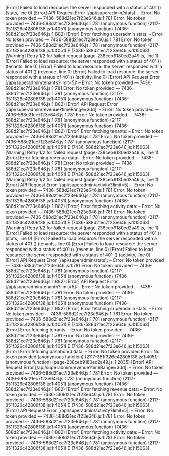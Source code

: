 [Error] Failed to load resource: the server responded with a status of 401 () (stats, line 0)
[Error] API Request Error [/api/superadmin/stats]: – Error: No token provided — 7436-588d21ec7f23e646.js:1:781
Error: No token provided — 7436-588d21ec7f23e646.js:1:781
	(anonymous function) (2117-351f326c42806f38.js:1:4051)
	(anonymous function) (7436-588d21ec7f23e646.js:1:882)
[Error] Error fetching superadmin stats: – Error: No token provided — 7436-588d21ec7f23e646.js:1:781
Error: No token provided — 7436-588d21ec7f23e646.js:1:781
	(anonymous function) (2117-351f326c42806f38.js:1:4051)
	E (7436-588d21ec7f23e646.js:1:15063)
[Warning] Retry 1/2 for failed request (page-238ceb9180ed2a49.js, line 1)
[Error] Failed to load resource: the server responded with a status of 401 () (tenants, line 0)
[Error] Failed to load resource: the server responded with a status of 401 () (revenue, line 0)
[Error] Failed to load resource: the server responded with a status of 401 () (activity, line 0)
[Error] API Request Error [/api/superadmin/tenants?limit=5]: – Error: No token provided — 7436-588d21ec7f23e646.js:1:781
Error: No token provided — 7436-588d21ec7f23e646.js:1:781
	(anonymous function) (2117-351f326c42806f38.js:1:4051)
	(anonymous function) (7436-588d21ec7f23e646.js:1:882)
[Error] API Request Error [/api/superadmin/revenue?timeRange=30d]: – Error: No token provided — 7436-588d21ec7f23e646.js:1:781
Error: No token provided — 7436-588d21ec7f23e646.js:1:781
	(anonymous function) (2117-351f326c42806f38.js:1:4051)
	(anonymous function) (7436-588d21ec7f23e646.js:1:882)
[Error] Error fetching tenants: – Error: No token provided — 7436-588d21ec7f23e646.js:1:781
Error: No token provided — 7436-588d21ec7f23e646.js:1:781
	(anonymous function) (2117-351f326c42806f38.js:1:4051)
	E (7436-588d21ec7f23e646.js:1:15063)
[Warning] Retry 1/2 for failed request (page-238ceb9180ed2a49.js, line 1)
[Error] Error fetching revenue data: – Error: No token provided — 7436-588d21ec7f23e646.js:1:781
Error: No token provided — 7436-588d21ec7f23e646.js:1:781
	(anonymous function) (2117-351f326c42806f38.js:1:4051)
	E (7436-588d21ec7f23e646.js:1:15063)
[Warning] Retry 1/2 for failed request (page-238ceb9180ed2a49.js, line 1)
[Error] API Request Error [/api/superadmin/activity?limit=5]: – Error: No token provided — 7436-588d21ec7f23e646.js:1:781
Error: No token provided — 7436-588d21ec7f23e646.js:1:781
	(anonymous function) (2117-351f326c42806f38.js:1:4051)
	(anonymous function) (7436-588d21ec7f23e646.js:1:882)
[Error] Error fetching activity data: – Error: No token provided — 7436-588d21ec7f23e646.js:1:781
Error: No token provided — 7436-588d21ec7f23e646.js:1:781
	(anonymous function) (2117-351f326c42806f38.js:1:4051)
	E (7436-588d21ec7f23e646.js:1:15063)
[Warning] Retry 1/2 for failed request (page-238ceb9180ed2a49.js, line 1)
[Error] Failed to load resource: the server responded with a status of 401 () (stats, line 0)
[Error] Failed to load resource: the server responded with a status of 401 () (tenants, line 0)
[Error] Failed to load resource: the server responded with a status of 401 () (revenue, line 0)
[Error] Failed to load resource: the server responded with a status of 401 () (activity, line 0)
[Error] API Request Error [/api/superadmin/stats]: – Error: No token provided — 7436-588d21ec7f23e646.js:1:781
Error: No token provided — 7436-588d21ec7f23e646.js:1:781
	(anonymous function) (2117-351f326c42806f38.js:1:4051)
	(anonymous function) (7436-588d21ec7f23e646.js:1:882)
[Error] API Request Error [/api/superadmin/tenants?limit=5]: – Error: No token provided — 7436-588d21ec7f23e646.js:1:781
Error: No token provided — 7436-588d21ec7f23e646.js:1:781
	(anonymous function) (2117-351f326c42806f38.js:1:4051)
	(anonymous function) (7436-588d21ec7f23e646.js:1:882)
[Error] Error fetching superadmin stats: – Error: No token provided — 7436-588d21ec7f23e646.js:1:781
Error: No token provided — 7436-588d21ec7f23e646.js:1:781
	(anonymous function) (2117-351f326c42806f38.js:1:4051)
	E (7436-588d21ec7f23e646.js:1:15063)
[Error] Error fetching tenants: – Error: No token provided — 7436-588d21ec7f23e646.js:1:781
Error: No token provided — 7436-588d21ec7f23e646.js:1:781
	(anonymous function) (2117-351f326c42806f38.js:1:4051)
	E (7436-588d21ec7f23e646.js:1:15063)
[Error] Error fetching dashboard data: – Error: No token provided
Error: No token provided
	(anonymous function) (2117-351f326c42806f38.js:1:4051)
	(anonymous function) (page-238ceb9180ed2a49.js:1:2035)
[Error] API Request Error [/api/superadmin/revenue?timeRange=30d]: – Error: No token provided — 7436-588d21ec7f23e646.js:1:781
Error: No token provided — 7436-588d21ec7f23e646.js:1:781
	(anonymous function) (2117-351f326c42806f38.js:1:4051)
	(anonymous function) (7436-588d21ec7f23e646.js:1:882)
[Error] Error fetching revenue data: – Error: No token provided — 7436-588d21ec7f23e646.js:1:781
Error: No token provided — 7436-588d21ec7f23e646.js:1:781
	(anonymous function) (2117-351f326c42806f38.js:1:4051)
	E (7436-588d21ec7f23e646.js:1:15063)
[Error] API Request Error [/api/superadmin/activity?limit=5]: – Error: No token provided — 7436-588d21ec7f23e646.js:1:781
Error: No token provided — 7436-588d21ec7f23e646.js:1:781
	(anonymous function) (2117-351f326c42806f38.js:1:4051)
	(anonymous function) (7436-588d21ec7f23e646.js:1:882)
[Error] Error fetching activity data: – Error: No token provided — 7436-588d21ec7f23e646.js:1:781
Error: No token provided — 7436-588d21ec7f23e646.js:1:781
	(anonymous function) (2117-351f326c42806f38.js:1:4051)
	E (7436-588d21ec7f23e646.js:1:15063)